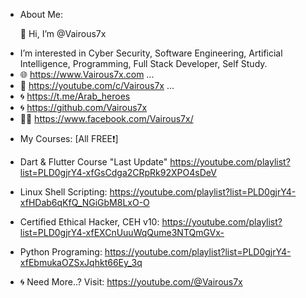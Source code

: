 * About Me:

  📌 Hi, I’m @Vairous7x
-  I’m interested in Cyber Security, Software Engineering, Artificial Intelligence, Programming, Full Stack Developer, Self Study.
- 🌐 https://www.Vairous7x.com ...
- 🔴 https://youtube.com/c/Vairous7x ...
- 🌀 https://t.me/Arab_heroes
- 🌀 https://github.com/Vairous7x
- 🧑‍💻 https://www.facebook.com/Vairous7x/
* My Courses: [All FREE❗]
- Dart & Flutter Course "Last Update"
 https://youtube.com/playlist?list=PLD0gjrY4-xfGsCdga2CRpRk92XPO4sDeV
- Linux Shell Scripting:
 https://youtube.com/playlist?list=PLD0gjrY4-xfHDab6qKfQ_NGiGbM8LxO-O
- Certified Ethical Hacker, CEH v10:
 https://youtube.com/playlist?list=PLD0gjrY4-xfEXCnUuuWqQume3NTQmGVx-
- Python Programing:
 https://youtube.com/playlist?list=PLD0gjrY4-xfEbmukaOZSxJqhkt66Ey_3q

- 🌀 Need More..?
 Visit: https://youtube.com/@Vairous7x
<!---
Vairous7x/Vairous7x is a ✨ special ✨ repository because its `README.md` (this file) appears on your GitHub profile.
You can click the Preview link to take a look at your changes.
--->
